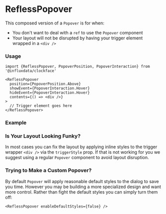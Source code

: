 # ReflessPopover

This composed version of a `Popover` is for when:

- You don't want to deal with a `ref` to use the `Popover` component
- Your layout will not be disrupted by having your trigger element wrapped in a `<div />`

### Usage
```tsx
import {ReflessPopover, PopoverPosition, PopoverInteraction} from '@influxdata/clockface'
```
```tsx
<ReflessPopover
  position={PopoverPosition.Above}
  showEvent={PopoverInteraction.Hover}
  hideEvent={PopoverInteraction.Hover}
  contents={() => <div />}
>
  // Trigger element goes here
</ReflessPopover>
```

### Example
<!-- STORY -->

### Is Your Layout Looking Funky?

In most cases you can fix the layout by applying inline styles to the trigger wrapper `<div />` via the `triggerStyle` prop. If that is not working for you we suggest using a regular `Popover` component to avoid layout disruption.

### Trying to Make a Custom Popover?

By default `Popover` will apply reasonable default styles to the dialog to save you time. However you may be building a more specialized design and want more control. Rather than fight the default styles you can simply turn them off:
```tsx
<ReflessPopover enableDefaultStyles={false} />
```

<!-- STORY HIDE START -->

<!-- STORY HIDE END -->

<!-- PROPS -->
